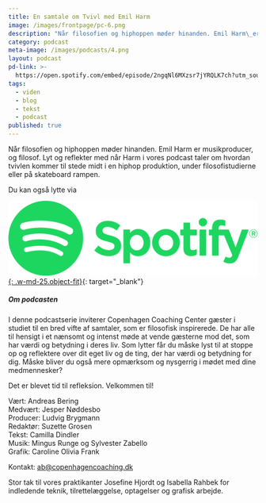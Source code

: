 ```yaml
---
title: En samtale om Tvivl med Emil Harm
image: /images/frontpage/pc-6.png
description: "Når filosofien og hiphoppen møder hinanden. Emil Harm\_er musikproducer, og filosof. Lyt og reflekter med når Harm i\_vores podcast taler om hvordan tvivlen kommer til stede midt i en hiphop produktion, under filosofistudierne eller på skateboard rampen."
category: podcast
meta-image: /images/podcasts/4.png
layout: podcast
pd-link: >-
  https://open.spotify.com/embed/episode/2ngqNl6MXzsr7jYRQLK7ch?utm_source=generator
tags:
  - viden
  - blog
  - tekst
  - podcast
published: true
---
```

Når filosofien og hiphoppen møder hinanden. Emil Harm er musikproducer, og filosof. Lyt og reflekter med når Harm i vores podcast taler om hvordan tvivlen kommer til stede midt i en hiphop produktion, under filosofistudierne eller på skateboard rampen.

Du kan også lytte via

[![Lyt til SamtaleRummet via Spotify](/images/podcasts/spotify.png "Lyt til SamtaleRummet via Spotify"){: .w-md-25.object-fit}](https://open.spotify.com/episode/2ngqNl6MXzsr7jYRQLK7ch){: target="_blank"}

##### Om podcasten

I denne podcastserie inviterer Copenhagen Coaching Center gæster i studiet til en bred vifte af samtaler, som er filosofisk inspirerede. De har alle til hensigt i et nænsomt og intenst møde at vende gæsterne mod det, som har værdi og betydning i deres liv. Som lytter får du måske lyst til at stoppe op og reflektere over dit eget liv og de ting, der har værdi og betydning for dig. Måske bliver du også mere opmærksom og nysgerrig i mødet med dine medmennesker?

Det er blevet tid til refleksion. Velkommen til!

Vært: Andreas Bering<br>Medvært: Jesper Nøddesbo<br>Producer: Ludvig Brygmann<br>Redaktør: Suzette Grosen<br>Tekst: Camilla Dindler<br>Musik: Mingus Runge og Sylvester Zabello<br>Grafik: Caroline Olivia Frank

Kontakt: ab@copenhagencoaching.dk

Stor tak til vores praktikanter Josefine Hjordt og Isabella Rahbek for indledende teknik, tilrettelæggelse, optagelser og grafisk arbejde.